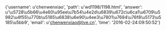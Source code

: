 {'username': u'chenwenxiao', 'path': u'wd1198/1198.html', 'answer': u'\u5728\u5b66\u4e60\u95ee\u7b54\u4e2d\u6839\u672c\u6ca1\u6709\u5982\u4f55\u770b\u5185\u6838\u6e90\u4ee3\u7801\u7684\u76f8\u5173\u5185\u5bb9', 'email': u'chenwenxiao@live.cn', 'time': '2016-02-24:09:50:52'}